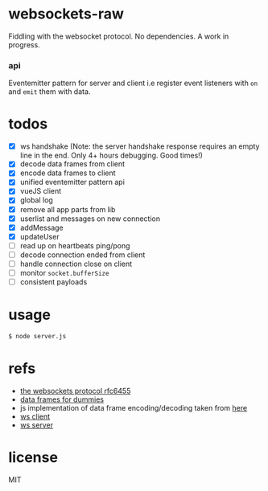 # websockets-raw
Fiddling with the websocket protocol. No dependencies. A work in progress.

### api
Eventemitter pattern for server and client i.e register event listeners with `on` and `emit` them with data.

# todos
- [x] ws handshake (Note: the server handshake response requires an empty line in the end. Only 4+ hours debugging. Good times!)
- [x] decode data frames from client
- [x] encode data frames to client
- [x] unified eventemitter pattern api
- [x] vueJS client
- [x] global log
- [x] remove all app parts from lib
- [x] userlist and messages on new connection
- [x] addMessage
- [x] updateUser
- [ ] read up on heartbeats ping/pong
- [ ] decode connection ended from client
- [ ] handle connection close on client
- [ ] monitor `socket.bufferSize`
- [ ] consistent payloads

# usage
```bash
$ node server.js
```

# refs
- [the websockets protocol rfc6455](https://tools.ietf.org/html/rfc6455)
- [data frames for dummies](http://lucumr.pocoo.org/2012/9/24/websockets-101/)
- js implementation of data frame encoding/decoding taken from [here](http://stackoverflow.com/questions/8125507/how-can-i-send-and-receive-websocket-messages-on-the-server-side)
- [ws client](https://developer.mozilla.org/en-US/docs/Web/API/WebSockets_API/Writing_WebSocket_client_applications)
- [ws server](https://developer.mozilla.org/en-US/docs/Web/API/WebSockets_API/Writing_WebSocket_servers)

# license
MIT
